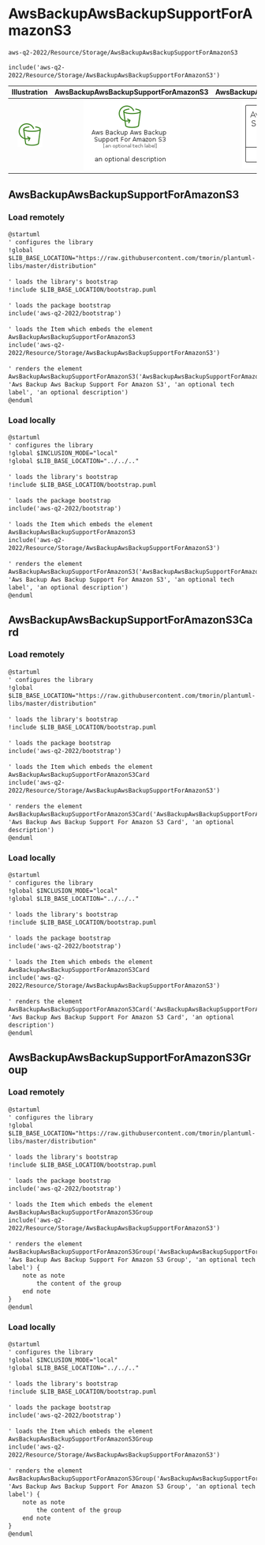 # AwsBackupAwsBackupSupportForAmazonS3


```text
aws-q2-2022/Resource/Storage/AwsBackupAwsBackupSupportForAmazonS3
```

```text
include('aws-q2-2022/Resource/Storage/AwsBackupAwsBackupSupportForAmazonS3')
```



| Illustration | AwsBackupAwsBackupSupportForAmazonS3 | AwsBackupAwsBackupSupportForAmazonS3Card | AwsBackupAwsBackupSupportForAmazonS3Group |
| :---: | :---: | :---: | :---: |
| ![illustration for Illustration](../../../aws-q2-2022/Resource/Storage/AwsBackupAwsBackupSupportForAmazonS3.png) | ![illustration for AwsBackupAwsBackupSupportForAmazonS3](../../../aws-q2-2022/Resource/Storage/AwsBackupAwsBackupSupportForAmazonS3.Local.png) | ![illustration for AwsBackupAwsBackupSupportForAmazonS3Card](../../../aws-q2-2022/Resource/Storage/AwsBackupAwsBackupSupportForAmazonS3Card.Local.png) | ![illustration for AwsBackupAwsBackupSupportForAmazonS3Group](../../../aws-q2-2022/Resource/Storage/AwsBackupAwsBackupSupportForAmazonS3Group.Local.png) |




## AwsBackupAwsBackupSupportForAmazonS3

### Load remotely
```plantuml
@startuml
' configures the library
!global $LIB_BASE_LOCATION="https://raw.githubusercontent.com/tmorin/plantuml-libs/master/distribution"

' loads the library's bootstrap
!include $LIB_BASE_LOCATION/bootstrap.puml

' loads the package bootstrap
include('aws-q2-2022/bootstrap')

' loads the Item which embeds the element AwsBackupAwsBackupSupportForAmazonS3
include('aws-q2-2022/Resource/Storage/AwsBackupAwsBackupSupportForAmazonS3')

' renders the element
AwsBackupAwsBackupSupportForAmazonS3('AwsBackupAwsBackupSupportForAmazonS3', 'Aws Backup Aws Backup Support For Amazon S3', 'an optional tech label', 'an optional description')
@enduml
```

### Load locally
```plantuml
@startuml
' configures the library
!global $INCLUSION_MODE="local"
!global $LIB_BASE_LOCATION="../../.."

' loads the library's bootstrap
!include $LIB_BASE_LOCATION/bootstrap.puml

' loads the package bootstrap
include('aws-q2-2022/bootstrap')

' loads the Item which embeds the element AwsBackupAwsBackupSupportForAmazonS3
include('aws-q2-2022/Resource/Storage/AwsBackupAwsBackupSupportForAmazonS3')

' renders the element
AwsBackupAwsBackupSupportForAmazonS3('AwsBackupAwsBackupSupportForAmazonS3', 'Aws Backup Aws Backup Support For Amazon S3', 'an optional tech label', 'an optional description')
@enduml
```

## AwsBackupAwsBackupSupportForAmazonS3Card

### Load remotely
```plantuml
@startuml
' configures the library
!global $LIB_BASE_LOCATION="https://raw.githubusercontent.com/tmorin/plantuml-libs/master/distribution"

' loads the library's bootstrap
!include $LIB_BASE_LOCATION/bootstrap.puml

' loads the package bootstrap
include('aws-q2-2022/bootstrap')

' loads the Item which embeds the element AwsBackupAwsBackupSupportForAmazonS3Card
include('aws-q2-2022/Resource/Storage/AwsBackupAwsBackupSupportForAmazonS3')

' renders the element
AwsBackupAwsBackupSupportForAmazonS3Card('AwsBackupAwsBackupSupportForAmazonS3Card', 'Aws Backup Aws Backup Support For Amazon S3 Card', 'an optional description')
@enduml
```

### Load locally
```plantuml
@startuml
' configures the library
!global $INCLUSION_MODE="local"
!global $LIB_BASE_LOCATION="../../.."

' loads the library's bootstrap
!include $LIB_BASE_LOCATION/bootstrap.puml

' loads the package bootstrap
include('aws-q2-2022/bootstrap')

' loads the Item which embeds the element AwsBackupAwsBackupSupportForAmazonS3Card
include('aws-q2-2022/Resource/Storage/AwsBackupAwsBackupSupportForAmazonS3')

' renders the element
AwsBackupAwsBackupSupportForAmazonS3Card('AwsBackupAwsBackupSupportForAmazonS3Card', 'Aws Backup Aws Backup Support For Amazon S3 Card', 'an optional description')
@enduml
```

## AwsBackupAwsBackupSupportForAmazonS3Group

### Load remotely
```plantuml
@startuml
' configures the library
!global $LIB_BASE_LOCATION="https://raw.githubusercontent.com/tmorin/plantuml-libs/master/distribution"

' loads the library's bootstrap
!include $LIB_BASE_LOCATION/bootstrap.puml

' loads the package bootstrap
include('aws-q2-2022/bootstrap')

' loads the Item which embeds the element AwsBackupAwsBackupSupportForAmazonS3Group
include('aws-q2-2022/Resource/Storage/AwsBackupAwsBackupSupportForAmazonS3')

' renders the element
AwsBackupAwsBackupSupportForAmazonS3Group('AwsBackupAwsBackupSupportForAmazonS3Group', 'Aws Backup Aws Backup Support For Amazon S3 Group', 'an optional tech label') {
    note as note
        the content of the group
    end note
}
@enduml
```

### Load locally
```plantuml
@startuml
' configures the library
!global $INCLUSION_MODE="local"
!global $LIB_BASE_LOCATION="../../.."

' loads the library's bootstrap
!include $LIB_BASE_LOCATION/bootstrap.puml

' loads the package bootstrap
include('aws-q2-2022/bootstrap')

' loads the Item which embeds the element AwsBackupAwsBackupSupportForAmazonS3Group
include('aws-q2-2022/Resource/Storage/AwsBackupAwsBackupSupportForAmazonS3')

' renders the element
AwsBackupAwsBackupSupportForAmazonS3Group('AwsBackupAwsBackupSupportForAmazonS3Group', 'Aws Backup Aws Backup Support For Amazon S3 Group', 'an optional tech label') {
    note as note
        the content of the group
    end note
}
@enduml
```

